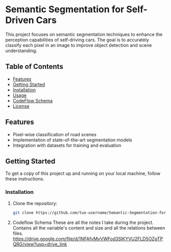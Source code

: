 # Semantic Segmentation for Self-Driven Cars

This project focuses on semantic segmentation techniques to enhance the perception capabilities of self-driving cars. The goal is to accurately classify each pixel in an image to improve object detection and scene understanding.

## Table of Contents

- [Features](#features)
- [Getting Started](#getting-started)
- [Installation](#installation)
- [Usage](#usage)
- [CodeFlow Schema](#codeflow)
- [License](#license)

## Features

- Pixel-wise classification of road scenes
- Implementation of state-of-the-art segmentation models
- Integration with datasets for training and evaluation

## Getting Started

To get a copy of this project up and running on your local machine, follow these instructions.

### Installation

1. Clone the repository:
   ```bash
   git clone https://github.com/tuo-username/Semantic-Segmentation-for-Self-Driven-Cars.git

5. Codeflow Schema
These are all the notes I take during the project. Contains all the variable's content and size and all the relations between files.
https://drive.google.com/file/d/1NFAfvMvVWFod3SlKYVU2FLD5OZgTPQRG/view?usp=drive_link
